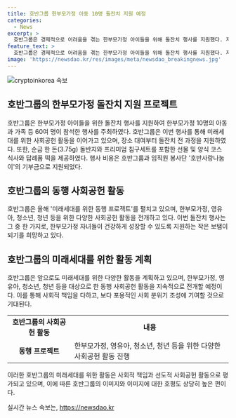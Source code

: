 ```yaml
---
title: 호반그룹 한부모가정 아동 10명 돌잔치 지원 예정
categories:
  - News
excerpt: >
  호반그룹은 경제적으로 어려움을 겪는 한부모가정 아이들을 위해 돌잔치 행사를 지원했다. 지난 6일 한국프레스센터에서 열린 행사에는 60여 명이 참석했으며, 호반그룹은 장소 대여와 헤어 메이크업, 한복 대여, 사진 촬영, 앨범 제작, 돌상차림, 돌잡이 행사 등 모든 과정을 지원했다. 또한 순금 돌반지와 침구세트를 선물로 전달했고, 행사 비용은 임직원 봉사단 호반사랑나눔이의 기부금으로 마련됐다. 김세준 호반그룹 동반성장실장은 미래세대를 위한 사회공헌 활동을 펼치고 있다며 이번 돌잔치가 한부모가정 자녀들에게 작은 보탬이 되길 바란다고 말했다.
feature_text: >
  호반그룹은 경제적으로 어려움을 겪는 한부모가정 아이들을 위해 돌잔치 행사를 지원했다. 지난 6일 한국프레스센터에서 열린 행사에는 60여 명이 참석했으며, 호반그룹은 장소 대여와 헤어 메이크업, 한복 대여, 사진 촬영, 앨범 제작, 돌상차림, 돌잡이 행사 등 모든 과정을 지원했다. 또한 순금 돌반지와 침구세트를 선물로 전달했고, 행사 비용은 임직원 봉사단 호반사랑나눔이의 기부금으로 마련됐다. 김세준 호반그룹 동반성장실장은 미래세대를 위한 사회공헌 활동을 펼치고 있다며 이번 돌잔치가 한부모가정 자녀들에게 작은 보탬이 되길 바란다고 말했다.
image: 'https://newsdao.kr/res/images/meta/newsdao_breakingnews.jpg'
---
```


<p><img src="https://newsdao.kr/res/images/meta/newsdao_breakingnews.jpg" alt="cryptoinkorea 속보" /></p>

<h2 data-ke-size="size26">호반그룹의 한부모가정 돌잔치 지원 프로젝트</h2>

<p data-ke-size="size16">호반그룹은 한부모가정 아이들을 위한 돌잔치 행사를 지원하여 한부모가정 10명의 아동과 가족 등 60여 명이 참석한 행사를 주최하였다. 호반그룹은 이번 행사를 통해 미래세대를 위한 사회공헌 활동을 이어가고 있으며, 장소 대여부터 돌잔치 전 과정을 지원하였다. 또한, 순금 한 돈(3.75g) 돌반지와 프리미엄 침구세트를 포함한 선물 및 양식 코스 식사와 답례품 떡을 제공하였다. 행사 비용은 호반그룹과 임직원 봉사단 '호반사랑나눔이'의 기부금으로 지원되었다.</p>

<h2 data-ke-size="size26">호반그룹의 동행 사회공헌 활동</h2>

<p data-ke-size="size16">호반그룹은 올해 '미래세대를 위한 동행 프로젝트'를 펼치고 있으며, 한부모가정, 영유아, 청소년, 청년 등을 위한 다양한 사회공헌 활동을 전개하고 있다. 이번 돌잔치 행사는 그 중 한 가지로, 한부모가정 자녀들이 건강하게 성장할 수 있도록 지원하는 작은 보탬이 되기를 희망하고 있다.</p>

<h2 data-ke-size="size26">호반그룹의 미래세대를 위한 활동 계획</h2>

<p data-ke-size="size16">호반그룹은 앞으로도 미래세대를 위한 다양한 활동을 계획하고 있으며, 한부모가정, 영유아, 청소년, 청년 등을 대상으로 한 동행 사회공헌 활동을 지속적으로 전개할 예정이다. 이를 통해 사회적 책임을 다하고, 보다 포용적인 사회 분위기 조성에 기여할 것으로 기대된다.</p>

<table>
    <tbody>
        <tr>
            <td style="text-align: center; height: 17px;"><b>호반그룹의 사회공헌 활동</b></td>
            <td style="text-align: center; height: 17px;"><b>내용</b></td>
        </tr>
        <tr>
            <td style="text-align: center; height: 17px;"><b>동행 프로젝트</b></td>
            <td>한부모가정, 영유아, 청소년, 청년 등을 위한 다양한 사회공헌 활동 진행</td>
        </tr>
    </tbody>
</table>

<p data-ke-size="size16">이러한 호반그룹의 미래세대를 위한 활동은 사회적 책임과 선도적 사회공헌 활동으로 평가되고 있으며, 이에 따른 호반그룹의 이미지와 이미지에 대한 호평도 상당히 높은 편이다.</p>
실시간 뉴스 속보는, <a href="https://newsdao.kr" rel="dofollow">https://newsdao.kr</a>



